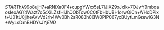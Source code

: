 $START$hA99o8ujH7+aRNiXa0F4+cupgYWxx5sL7lJIXZ9pJxIk+7OJwY9mbqaosIeoAGY4Wazt7o5qXiLZsfHiJhOObTow0COtFbHbUBH1orwQiCn+WHcDPixt+U01tUOjjheAVvVd2rh4Wv0BhI2sR083h00IW0PIP067ycBUytLmGzewiG3N+WyLsDlmBHDYsJYj$END$
